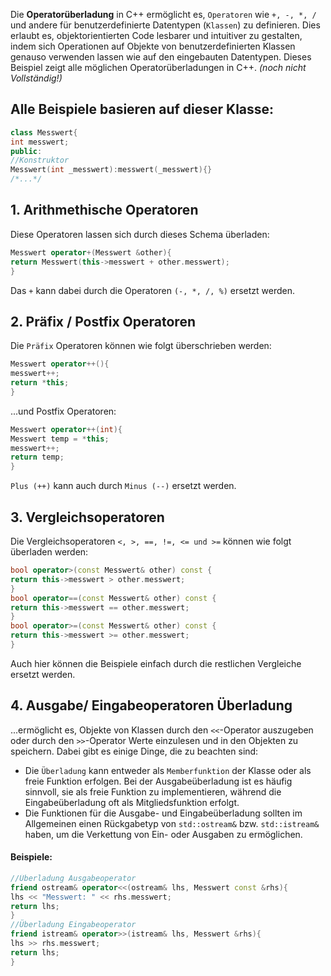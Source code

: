 Die **Operatorüberladung** in C++ ermöglicht es, `Operatoren` wie `+, -, *, /` und andere für benutzerdefinierte Datentypen (`Klassen`) zu definieren. Dies erlaubt es, objektorientierten Code lesbarer und intuitiver zu gestalten, indem sich Operationen auf Objekte von benutzerdefinierten Klassen genauso verwenden lassen wie auf den eingebauten Datentypen. Dieses Beispiel zeigt alle möglichen Operatorüberladungen in C++. *(noch nicht Vollständig!)*


## Alle Beispiele basieren auf dieser Klasse:
```c++
class Messwert{
int messwert;
public:
//Konstruktor
Messwert(int _messwert):messwert(_messwert){}
/*...*/
```

## 1. Arithmethische Operatoren
Diese Operatoren lassen sich durch dieses Schema überladen:
```c++
Messwert operator+(Messwert &other){
return Messwert(this->messwert + other.messwert);
}
```
Das `+` kann dabei durch die Operatoren `(-, *, /, %)` ersetzt werden.

## 2. Präfix / Postfix Operatoren
Die `Präfix`  Operatoren können wie folgt überschrieben werden:
```c++
Messwert operator++(){
messwert++;
return *this;
}
```
...und Postfix Operatoren:
```c++
Messwert operator++(int){
Messwert temp = *this;
messwert++;
return temp;
}
```
`Plus (++)` kann auch durch `Minus (--)` ersetzt werden.


## 3. Vergleichsoperatoren
Die Vergleichsoperatoren `<, >, ==, !=, <= und >=` können wie folgt überladen werden:
```c++
bool operator>(const Messwert& other) const {
return this->messwert > other.messwert;
}
bool operator==(const Messwert& other) const {
return this->messwert == other.messwert;
}
bool operator>=(const Messwert& other) const {
return this->messwert >= other.messwert;
}
```
Auch hier können die Beispiele einfach durch die restlichen Vergleiche ersetzt werden.

## 4. Ausgabe/ Eingabeoperatoren Überladung

...ermöglicht es, Objekte von Klassen durch den `<<`-Operator auszugeben oder durch den `>>`-Operator Werte einzulesen und in den Objekten zu speichern. Dabei gibt es einige Dinge, die zu beachten sind:
* Die `Überladung` kann entweder als `Memberfunktion` der Klasse oder als freie Funktion erfolgen. Bei der Ausgabeüberladung ist es häufig sinnvoll, sie als freie Funktion zu implementieren, während die Eingabeüberladung oft als Mitgliedsfunktion erfolgt.
* Die Funktionen für die Ausgabe- und Eingabeüberladung sollten im Allgemeinen einen Rückgabetyp von `std::ostream&` bzw. `std::istream&` haben, um die Verkettung von Ein- oder Ausgaben zu ermöglichen.

#### Beispiele:
```c++
//Überladung Ausgabeoperator
friend ostream& operator<<(ostream& lhs, Messwert const &rhs){
lhs << "Messwert: " << rhs.messwert;
return lhs;
}
//Überladung Eingabeoperator
friend istream& operator>>(istream& lhs, Messwert &rhs){
lhs >> rhs.messwert;
return lhs;
}
```



